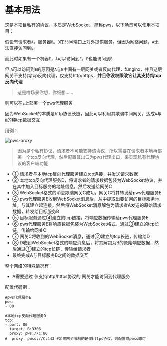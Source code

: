 # 基本用法
这是本项目私有的协议，本质是WebSocket，简称pws，以下场景可以使用本项目：

假设有请求者`A`，服务器`B`。`B`在`3306`端口上对外提供服务。但因为网络问题，`A`无法直接访问到`B`。

而此时如果有一个机器`E`，`A`可以访问到`E`，`E`也能访问到`B`

但 `A`可以访问到`E`的原因是`A`与`E`中间有一层网关或者反向代理，如nginx，并且这层网关不支持纯tcp反向代理，仅支持http/https，**并且你没权限改它让其支持纯tcp反向代理**

> 这是啥场景你想，你细想……

则可以在`E`上部署一个pws代理服务

因为WebSocket的本质是http协议长链，因此可以利用其欺骗中间网关，达成`A`与`B`的纯tcp数据交互

用例：

![pws-proxy](https://user-images.githubusercontent.com/17873791/172582693-e9b6f0b9-e9c9-4241-873f-6dcbfe30a12f.jpg)

> 因为是个私有协议，请求者不可能支持该协议，所以需要在请求者本地再部署一个tcp反向代理，然后配置其出口为pws代理出口，来实现私有代理协议的客户端功能

* ① 请求者与本地tcp反向代理服务建立tcp连接，并发送请求数据
* ② 本地tcp反向代理服务D，将请求者的请求数据包装为WebSocket协议，并在其中加入目标服务的地址信息，然后发送给网关C
* ③ WebSocket格式的消息欺骗网关C成功，网关C将其转发给pws代理服务E
* ④ pws代理服务E收到WebSocket消息后，从中提取出要访问的目标服务地址，与其建立起连接。然后将WebSocket消息解包为请求者A发送的原始请求数据，转发给目标服务B
* ⑤ 目标服务通过④建立的tcp链接，将响应数据传输给pws代理服务E
* ⑥ pws代理服务E将响应数据包装为WebSocket格式，通过③建立的tcp长链，传输给网关C
* ⑦ 网关C将收到的WebSocket消息，通过②建立的tcp长链，传输给D
* ⑧ D收到WebSocket格式的响应消息后，将其解包为B的原始响应数据，然后通过①建立的tcp长链，传输给请求者
* 最终完成A与目标服务B之间的数据交互

整个网络的特殊情况有：
* A需要通过 仅支持http/https协议的 网关才能访问到代理服务

配置代码例：
```
#pws代理服务E
pws:
- 80

#本地tcp反向代理服务D
tcp:
- port: 80
  target: B:3306
  proxy: pws://C:80 
#  proxy: pwss://C:443 #如果网关限制的是仅https协议，则配置成pwss即可
```
